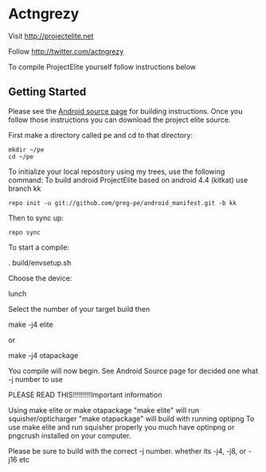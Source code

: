 Actngrezy
===========

Visit http://projectelite.net 

Follow http://twitter.com/actngrezy

To compile ProjectElite yourself follow instructions below

Getting Started
---------------

Please see the [Android source page](http://source.android.com/source/index.html) for building instructions. Once you follow those instructions you can download the project elite source.

First make a directory called pe and cd to that directory:

    mkdir ~/pe
    cd ~/pe

To initialize your local repository using my trees, use the following command:
To build android ProjectElite based on android 4.4 (kitkat) use branch kk

    repo init -u git://github.com/greg-pe/android_manifest.git -b kk

Then to sync up:

    repo sync

To start a compile:

   . build/envsetup.sh

Choose the device:
 
   lunch

Select the number of your target build then

  make -j4 elite 

  or

  make -j4 otapackage

You compile will now begin. See Android Source page for decided one what -j number to use

PLEASE READ THIS!!!!!!!!!Important information
  
Using make elite or make otapackage
  "make elite" will run squisher/opticharger "make otapackage" will build with running optipng
To use make elite and run squisher properly you much have optinpng or pngcrush installed on your computer.

Please be sure to build with the correct -j number. whether its -j4, -j8, or -j16 etc 






